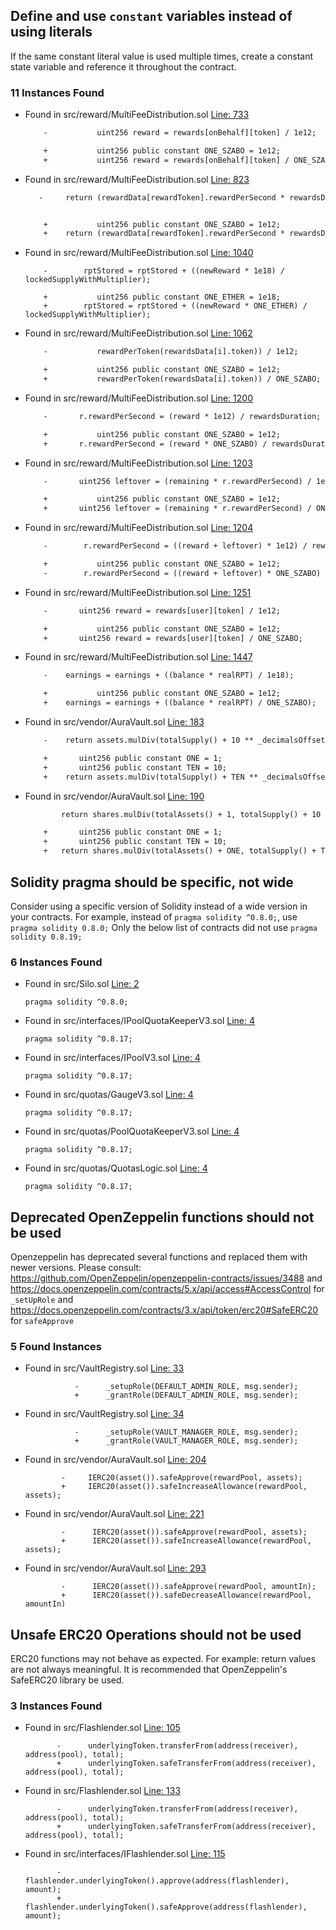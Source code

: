 ## Define and use `constant` variables instead of using literals

If the same constant literal value is used multiple times, create a constant state variable and reference it throughout the contract.

### 11 Instances Found


- Found in src/reward/MultiFeeDistribution.sol [Line: 733](src/reward/MultiFeeDistribution.sol#L733)

	```diff
	    -           uint256 reward = rewards[onBehalf][token] / 1e12;

        +           uint256 public constant ONE_SZABO = 1e12;
	    +           uint256 reward = rewards[onBehalf][token] / ONE_SZABO;
	```

- Found in src/reward/MultiFeeDistribution.sol [Line: 823](src/reward/MultiFeeDistribution.sol#L823)

	```diff
	   -     return (rewardData[rewardToken].rewardPerSecond * rewardsDuration) / 1e12;


        +           uint256 public constant ONE_SZABO = 1e12;
	    +    return (rewardData[rewardToken].rewardPerSecond * rewardsDuration) / ONE_SZABO;
	```

- Found in src/reward/MultiFeeDistribution.sol [Line: 1040](src/reward/MultiFeeDistribution.sol#L1040)

	```solidity
	    -        rptStored = rptStored + ((newReward * 1e18) / lockedSupplyWithMultiplier);

        +           uint256 public constant ONE_ETHER = 1e18;
	    +        rptStored = rptStored + ((newReward * ONE_ETHER) / lockedSupplyWithMultiplier);
	```

- Found in src/reward/MultiFeeDistribution.sol [Line: 1062](src/reward/MultiFeeDistribution.sol#L1062)

	```diff
	    -           rewardPerToken(rewardsData[i].token)) / 1e12;

        +           uint256 public constant ONE_SZABO = 1e12;
	    +           rewardPerToken(rewardsData[i].token)) / ONE_SZABO;
	```

- Found in src/reward/MultiFeeDistribution.sol [Line: 1200](src/reward/MultiFeeDistribution.sol#L1200)

	```diff
	    -       r.rewardPerSecond = (reward * 1e12) / rewardsDuration;

        +           uint256 public constant ONE_SZABO = 1e12;
	    +       r.rewardPerSecond = (reward * ONE_SZABO) / rewardsDuration;
	```

- Found in src/reward/MultiFeeDistribution.sol [Line: 1203](src/reward/MultiFeeDistribution.sol#L1203)

	```diff
	    -       uint256 leftover = (remaining * r.rewardPerSecond) / 1e12;

        +           uint256 public constant ONE_SZABO = 1e12;
	    +       uint256 leftover = (remaining * r.rewardPerSecond) / ONE_SZABO;
	```

- Found in src/reward/MultiFeeDistribution.sol [Line: 1204](src/reward/MultiFeeDistribution.sol#L1204)

	```diff
	    -        r.rewardPerSecond = ((reward + leftover) * 1e12) / rewardsDuration;

        +           uint256 public constant ONE_SZABO = 1e12;
	    -        r.rewardPerSecond = ((reward + leftover) * ONE_SZABO) / rewardsDuration;
	```

- Found in src/reward/MultiFeeDistribution.sol [Line: 1251](src/reward/MultiFeeDistribution.sol#L1251)

	```diff
	    -       uint256 reward = rewards[user][token] / 1e12;

        +           uint256 public constant ONE_SZABO = 1e12;
	    +       uint256 reward = rewards[user][token] / ONE_SZABO;
	```

- Found in src/reward/MultiFeeDistribution.sol [Line: 1447](src/reward/MultiFeeDistribution.sol#L1447)

	```diff
	    -    earnings = earnings + ((balance * realRPT) / 1e18);

        +           uint256 public constant ONE_SZABO = 1e12;
	    +    earnings = earnings + ((balance * realRPT) / ONE_SZABO);
	```

- Found in src/vendor/AuraVault.sol [Line: 183](src/vendor/AuraVault.sol#L183)

	```diff
	    -    return assets.mulDiv(totalSupply() + 10 ** _decimalsOffset(), totalAssets() + 1, rounding);

        +       uint256 public constant ONE = 1;
        +       uint256 public constant TEN = 10;
	    +    return assets.mulDiv(totalSupply() + TEN ** _decimalsOffset(), totalAssets() + ONE, rounding);
	```

- Found in src/vendor/AuraVault.sol [Line: 190](src/vendor/AuraVault.sol#L190)

	```diff
	        return shares.mulDiv(totalAssets() + 1, totalSupply() + 10 ** _decimalsOffset(), rounding);

        +       uint256 public constant ONE = 1;
        +       uint256 public constant TEN = 10;
	    +   return shares.mulDiv(totalAssets() + ONE, totalSupply() + TEN ** _decimalsOffset(), rounding);
	```







## Solidity pragma should be specific, not wide

Consider using a specific version of Solidity instead of a wide version in your contracts. For example, instead of `pragma solidity ^0.8.0;`, use `pragma solidity 0.8.0;` Only the below list of contracts did not use `pragma solidity 0.8.19;`

### 6 Instances Found

- Found in src/Silo.sol [Line: 2](src/Silo.sol#L2)

	```solidity
	pragma solidity ^0.8.0;
	```

- Found in src/interfaces/IPoolQuotaKeeperV3.sol [Line: 4](src/interfaces/IPoolQuotaKeeperV3.sol#L4)

	```solidity
	pragma solidity ^0.8.17;
	```

- Found in src/interfaces/IPoolV3.sol [Line: 4](src/interfaces/IPoolV3.sol#L4)

	```solidity
	pragma solidity ^0.8.17;
	```

- Found in src/quotas/GaugeV3.sol [Line: 4](src/quotas/GaugeV3.sol#L4)

	```solidity
	pragma solidity ^0.8.17;
	```

- Found in src/quotas/PoolQuotaKeeperV3.sol [Line: 4](src/quotas/PoolQuotaKeeperV3.sol#L4)

	```solidity
	pragma solidity ^0.8.17;
	```

- Found in src/quotas/QuotasLogic.sol [Line: 4](src/quotas/QuotasLogic.sol#L4)

	```solidity
	pragma solidity ^0.8.17;
	```





## Deprecated OpenZeppelin functions should not be used

Openzeppelin has deprecated several functions and replaced them with newer versions. Please consult: https://github.com/OpenZeppelin/openzeppelin-contracts/issues/3488  and  https://docs.openzeppelin.com/contracts/5.x/api/access#AccessControl for `_setUpRole` and https://docs.openzeppelin.com/contracts/3.x/api/token/erc20#SafeERC20 for `safeApprove`


### 5 Found Instances


- Found in src/VaultRegistry.sol [Line: 33](src/VaultRegistry.sol#L33)

	```solidity
               -      _setupRole(DEFAULT_ADMIN_ROLE, msg.sender);
               +      _grantRole(DEFAULT_ADMIN_ROLE, msg.sender);
	```

- Found in src/VaultRegistry.sol [Line: 34](src/VaultRegistry.sol#L34)

	```solidity
               -      _setupRole(VAULT_MANAGER_ROLE, msg.sender);
               +      _grantRole(VAULT_MANAGER_ROLE, msg.sender);
	```

- Found in src/vendor/AuraVault.sol [Line: 204](src/vendor/AuraVault.sol#L204)

	```solidity
            -     IERC20(asset()).safeApprove(rewardPool, assets);
            +     IERC20(asset()).safeIncreaseAllowance(rewardPool, assets);
	```

- Found in src/vendor/AuraVault.sol [Line: 221](src/vendor/AuraVault.sol#L221)

	```solidity
            -      IERC20(asset()).safeApprove(rewardPool, assets);
            +      IERC20(asset()).safeIncreaseAllowance(rewardPool, assets);
	```

- Found in src/vendor/AuraVault.sol [Line: 293](src/vendor/AuraVault.sol#L293)

	```solidity
            -      IERC20(asset()).safeApprove(rewardPool, amountIn);
            +      IERC20(asset()).safeDecreaseAllowance(rewardPool, amountIn)
	```



## Unsafe ERC20 Operations should not be used

ERC20 functions may not behave as expected. For example: return values are not always meaningful. It is recommended that OpenZeppelin's SafeERC20 library be used.

### 3 Instances Found


- Found in src/Flashlender.sol [Line: 105](src/Flashlender.sol#L105)

	```solidity
           -      underlyingToken.transferFrom(address(receiver), address(pool), total);
           +      underlyingToken.safeTransferFrom(address(receiver), address(pool), total);
	```

- Found in src/Flashlender.sol [Line: 133](src/Flashlender.sol#L133)

	```solidity
           -      underlyingToken.transferFrom(address(receiver), address(pool), total);
           +      underlyingToken.safeTransferFrom(address(receiver), address(pool), total);
	```

- Found in src/interfaces/IFlashlender.sol [Line: 115](src/interfaces/IFlashlender.sol#L115)

	```solidity
           -      flashlender.underlyingToken().approve(address(flashlender), amount);
           +      flashlender.underlyingToken().safeApprove(address(flashlender), amount);
	```


